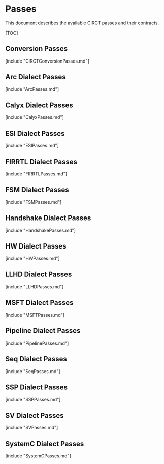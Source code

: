 # Passes

This document describes the available CIRCT passes and their contracts.

[TOC]

## Conversion Passes

[include "CIRCTConversionPasses.md"]

## Arc Dialect Passes

[include "ArcPasses.md"]

## Calyx Dialect Passes

[include "CalyxPasses.md"]

## ESI Dialect Passes

[include "ESIPasses.md"]

## FIRRTL Dialect Passes

[include "FIRRTLPasses.md"]

## FSM Dialect Passes

[include "FSMPasses.md"]

## Handshake Dialect Passes

[include "HandshakePasses.md"]

## HW Dialect Passes

[include "HWPasses.md"]

## LLHD Dialect Passes

[include "LLHDPasses.md"]

## MSFT Dialect Passes

[include "MSFTPasses.md"]

## Pipeline Dialect Passes

[include "PipelinePasses.md"]

## Seq Dialect Passes

[include "SeqPasses.md"]

## SSP Dialect Passes

[include "SSPPasses.md"]

## SV Dialect Passes

[include "SVPasses.md"]

## SystemC Dialect Passes

[include "SystemCPasses.md"]
